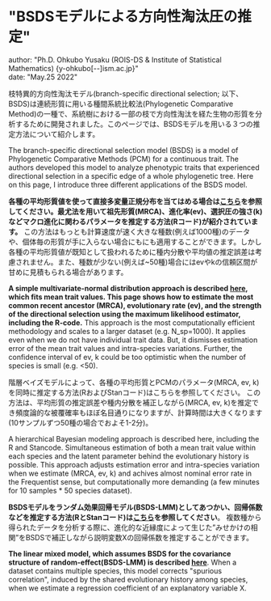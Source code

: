 # "BSDSモデルによる方向性淘汰圧の推定"
author: "Ph.D. Ohkubo Yusaku (ROIS-DS & Institute of Statistical Mathematics) {y-ohkubo[--]ism.ac.jp}"<br>
date: "May.25 2022"

枝特異的方向性淘汰モデル(branch-specific directional selection; 以下、BSDS)は連続形質に用いる種間系統比較法(Phylogenetic Comparative Method)の一種で、系統樹における一部の枝で方向性淘汰を経た生物の形質を分析するために開発されました。このページでは、BSDSモデルを用いる３つの推定方法について紹介します。


The branch-specific directional selection model (BSDS) is a model of Phylogenetic Comparative Methods  (PCM) for a continuous trait. The authors developed this model to analyze phenotypic traits that experienced directional selection in a specific edge of a whole phylogenetic tree. Here on this page, I introduce three different applications of the BSDS model. 

__各種の平均形質値を使って直接多変量正規分布を当てはめる場合は[こちら](https://github.com/OhkuboYusaku/PCM_BSDS/tree/main/example/BSDS_MLE)を参照してください。最尤法を用いて祖先形質(MRCA)、進化率(ev)、選択圧の強さ(k)などマクロ進化に関わるパラメータを推定する方法(Rコード)が紹介されています。__ この方法はもっとも計算速度が速く大きな種数(例えば1000種)のデータや、個体毎の形質が手に入らない場合にもにも適用することができます。しかし各種の平均形質値が既知として扱われるために種内分散や平均値の推定誤差は考慮されません。また、種数が少ない(例えば~50種)場合にはevやkの信頼区間が甘めに見積もられる場合があります。

__A simple multivariate-normal distribution approach is described [here](https://github.com/OhkuboYusaku/PCM_BSDS/tree/main/example/BSDS_MLE), which fits mean trait values. This page shows how to estimate the most common recent ancestor (MRCA), evolutionary rate (ev), and the strength of the directional selection using the maximum likelihood estimator, including the R-code.__ This approach is the most computationally efficient methodology and scales to a larger dataset (e.g. N_sp=1000). It applies even when we do not have individual trait data. But, it dismisses estimation error of the mean trait values and intra-species variations. Further, the confidence interval of ev, k could be too optimistic when the number of species is small (e.g. <50).

階層ベイズモデルによって、各種の平均形質とPCMのパラメータ(MRCA, ev, k)を同時に推定する方法(RおよびStanコード)はこちらを参照してください。
この方法は、平均形質の推定誤差や種内分散を補正しながら(MRCA, ev, k)を推定でき頻度論的な被覆確率もほぼ名目通りになりますが、計算時間は大きくなります(10サンプルずつ50種の場合でおよそ1-2分)。

A hierarchical Bayesian modeling approach is described here, including the R and Stancode. Simultaneous estimation of both a mean trait value within each species and the latent parameter behind the evolutionary history is possible. 
This approach adjusts estimation error and intra-species variation when we estimate (MRCA, ev, k) and achives almost nominal error rate in the Frequentist sense, but computationally more demanding (a few minutes for 10 samples * 50 species dataset).

__BSDSモデルをランダム効果回帰モデル(BSDS-LMM)としてあつかい、回帰係数などを推定する方法(RとStanコード)は[こちら](https://github.com/OhkuboYusaku/PCM_BSDS/tree/main/example/BSDS_LMM)を参照してください__。
複数種から得られたデータを分析する際に、進化的な近縁度によって生じた”みせかけの相関”をBSDSで補正しながら説明変数Xの回帰係数を推定することができます。

__The linear mixed model, which assumes BSDS for the covariance structure of random-effect(BSDS-LMM) is described [here](https://github.com/OhkuboYusaku/PCM_BSDS/tree/main/example/BSDS_LMM)__. 
When a dataset contains multiple species, this model corrects "spurious correlation", induced by the shared evolutionary history among species,  when we estimate a regression coefficient of an explanatory variable X.
